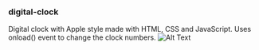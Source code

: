 ### digital-clock
Digital clock with Apple style made with HTML, CSS and JavaScript.
Uses onload() event to change the clock numbers.
![Alt Text](https://media.giphy.com/media/vFKqnCdLPNOKc/giphy.gif)
